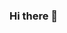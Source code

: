 ### Hi there 👋
<!-- posts --><!-- /posts -->
<!--
**AlanHowlett/AlanHowlett** is a ✨ _special_ ✨ repository because its `README.md` (this file) appears on your GitHub profile.

Here are some ideas to get you started:

- 🔭 I’m currently working on ...
- 🌱 I’m currently learning ...Neo4j
- 👯 I’m looking to collaborate on ...
- 🤔 I’m looking for help with ...
- 💬 Ask me about ...
- 📫 How to reach me: ... name@gmail
- 😄 Pronouns: ...
- ⚡ Fun fact: ...
-->
